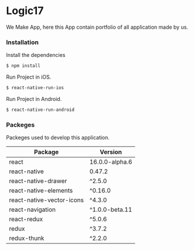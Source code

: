 # Logic17

We Make App, here this App contain portfolio of all application made by us.

### Installation

Install the dependencies 

```sh
$ npm install 
```

Run Project in iOS.

```sh
$ react-native-run-ios
```

Run Project in Android.

```sh
$ react-native-run-android
```

### Packeges

Packeges used to develop this application.

| Package | Version |
| ------ | ------ |
| react | 16.0.0-alpha.6 |
| react-native | 0.47.2 |
| react-native-drawer | ^2.5.0 |
| react-native-elements | ^0.16.0 |
| react-native-vector-icons | ^4.3.0 |
| react-navigation | ^1.0.0-beta.11 |
| react-redux | ^5.0.6 |
| redux | ^3.7.2 |
| redux-thunk | ^2.2.0 |
